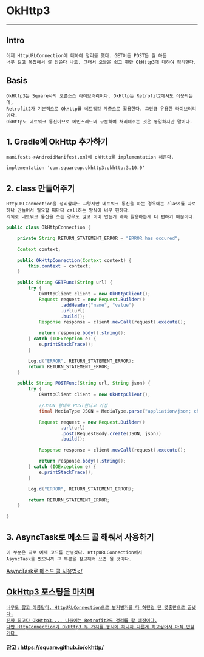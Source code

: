 # OkHttp3

***

## Intro

	어제 HttpURLConnection에 대하여 정리를 했다. GET이든 POST든 뭘 하든
	너무 길고 복잡해서 잘 안쓴다 나도. 그래서 오늘은 쉽고 편한 OkHttp3에 대하여 정리한다.
	
## Basis


	OkHttp3는 Square사의 오픈소스 라이브러리이다. OkHttp는 Retrofit2에서도 이용되는데,
	Retrofit2가 기본적으로 OkHttp를 네트워킹 계층으로 활용한다. 그만큼 유용한 라이브러리이다.
	OkHttp도 네트워크 통신이므로 메인스레드와 구분하여 처리해주는 것은 동일하지만 말이다.


## 1. Gradle에 OkHttp 추가하기


	manifests->AndroidManifest.xml에 okHttp를 implementation 해준다.

~~~xml
implementation 'com.squareup.okhttp3:okhttp:3.10.0'
~~~

## 2. class 만들어주기
	
	HttpURLConnection을 정리할때도 그렇지만 네트워크 통신을 하는 경우에는 class를 따로
	하나 만들어서 필요할 때마다 call하는 방식이 너무 편하다.
	의외로 네트워크 통신을 쓰는 경우도 많고 이미 만든거 계속 활용하는게 더 편하기 때문이다.
	
~~~java
public class OkHttpConnection {

    private String RETURN_STATEMENT_ERROR = "ERROR has occured";

    Context context;

    public OkHttpConnection(Context context) {
        this.context = context;
    }

    public String GETFunc(String url) {
        try {
            OkHttpClient client = new OkHttpClient();
            Request request = new Request.Builder()
                    .addHeader("name", "value")
                    .url(url)
                    .build();
            Response response = client.newCall(request).execute();

            return response.body().string();
        } catch (IOException e) {
            e.printStackTrace();
        }

        Log.d("ERROR", RETURN_STATEMENT_ERROR);
        return RETURN_STATEMENT_ERROR;
    }

    public String POSTFunc(String url, String json) {
        try {
            OkHttpClient client = new OkHttpClient();

            //JSON 형태로 POST한다고 가정
            final MediaType JSON = MediaType.parse("appliation/json; charset=utf-8");

            Request request = new Request.Builder()
                    .url(url)
                    .post(RequestBody.create(JSON, json))
                    .build();

            Response response = client.newCall(request).execute();

            return response.body().string();
        } catch (IOException e) {
            e.printStackTrace();
        }

        Log.d("ERROR", RETURN_STATEMENT_ERROR);

        return RETURN_STATEMENT_ERROR;
    }

}

~~~

## 3. AsyncTask로 메소드 콜 해줘서 사용하기
	이 부분은 따로 예제 코드를 안넣겠다. HttpURLConnection에서 
	AsyncTask를 썼으니까 그 부분을 참고해서 쓰면 될 것이다.
	
<a href="https://github.com/Uni-Stark/Android_method_make_up/blob/master/HTTPConnection/Code/HttpCall.java" target="_blank">AsyncTask로 메소드 콜 사용법</
	
## OkHttp3 포스팅을 마치며

	너무도 짧고 아름답다. HttpURLConnection으로 별거별거를 다 하던걸 단 몇줄만으로 끝냈다.
	진짜 최고다 OkHttp3.... 나중에는 Retrofit2도 정리를 할 예정이다.
	다만 HttpConnection과 OkHttp3 두 가지를 동시에 하니까 다른게 하고싶어서 아직 안할거다.
	
#### 참고 : <a href="https://square.github.io/okhttp/" target="_blank">https://square.github.io/okhttp/</a>
